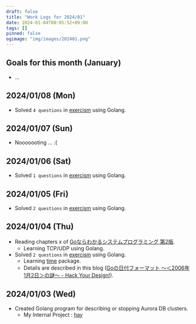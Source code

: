 ```yaml
---
draft: false
title: "Work Logs for 2024/01"
date: 2024-01-04T00:05:52+09:00
tags: []
pinned: false
ogimage: "img/images/202401.png"
---
```


## Goals for this month (January)

- ...

## 2024/01/08 (Mon)

- Solved `4 questions` in [exercism](https://exercism.org/) using Golang.

## 2024/01/07 (Sun)

- Nooooooting ... :(

## 2024/01/06 (Sat)

- Solved `1 questions` in [exercism](https://exercism.org/) using Golang.

## 2024/01/05 (Fri)

- Solved `2 questions` in [exercism](https://exercism.org/) using Golang.

## 2024/01/04 (Thu)

- Reading chapters x of [Goならわかるシステムプログラミング 第2版](https://www.lambdanote.com/products/go-2).
  - Learning TCP/UDP using Golang.
- Solved `2 questions` in [exercism](https://exercism.org/) using Golang.
  - Learning [time](https://pkg.go.dev/time) package.
  - Details are described in this blog ([Goの日付フォーマット 〜＜2006年1月2日＞の謎〜 - Hack Your Design!](https://blog.toshimaru.net/go-time-format/)).

## 2024/01/03 (Wed)

- Created Golang program for describing or stopping Aurora DB clusters.
  - My Internal Project : [hay](https://github.com/haytok/hay)
